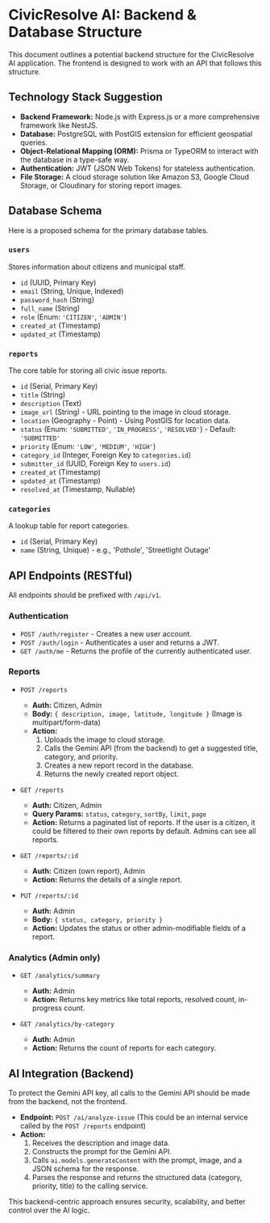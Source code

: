 
# CivicResolve AI: Backend & Database Structure

This document outlines a potential backend structure for the CivicResolve AI application. The frontend is designed to work with an API that follows this structure.

## Technology Stack Suggestion

- **Backend Framework:** Node.js with Express.js or a more comprehensive framework like NestJS.
- **Database:** PostgreSQL with PostGIS extension for efficient geospatial queries.
- **Object-Relational Mapping (ORM):** Prisma or TypeORM to interact with the database in a type-safe way.
- **Authentication:** JWT (JSON Web Tokens) for stateless authentication.
- **File Storage:** A cloud storage solution like Amazon S3, Google Cloud Storage, or Cloudinary for storing report images.

## Database Schema

Here is a proposed schema for the primary database tables.

### `users`

Stores information about citizens and municipal staff.

- `id` (UUID, Primary Key)
- `email` (String, Unique, Indexed)
- `password_hash` (String)
- `full_name` (String)
- `role` (Enum: `'CITIZEN'`, `'ADMIN'`)
- `created_at` (Timestamp)
- `updated_at` (Timestamp)

### `reports`

The core table for storing all civic issue reports.

- `id` (Serial, Primary Key)
- `title` (String)
- `description` (Text)
- `image_url` (String) - URL pointing to the image in cloud storage.
- `location` (Geography - Point) - Using PostGIS for location data.
- `status` (Enum: `'SUBMITTED'`, `'IN_PROGRESS'`, `'RESOLVED'`) - Default: `'SUBMITTED'`
- `priority` (Enum: `'LOW'`, `'MEDIUM'`, `'HIGH'`)
- `category_id` (Integer, Foreign Key to `categories.id`)
- `submitter_id` (UUID, Foreign Key to `users.id`)
- `created_at` (Timestamp)
- `updated_at` (Timestamp)
- `resolved_at` (Timestamp, Nullable)

### `categories`

A lookup table for report categories.

- `id` (Serial, Primary Key)
- `name` (String, Unique) - e.g., 'Pothole', 'Streetlight Outage'

## API Endpoints (RESTful)

All endpoints should be prefixed with `/api/v1`.

### Authentication

- `POST /auth/register` - Creates a new user account.
- `POST /auth/login` - Authenticates a user and returns a JWT.
- `GET /auth/me` - Returns the profile of the currently authenticated user.

### Reports

- `POST /reports`
  - **Auth:** Citizen, Admin
  - **Body:** `{ description, image, latitude, longitude }` (Image is multipart/form-data)
  - **Action:**
    1. Uploads the image to cloud storage.
    2. Calls the Gemini API (from the backend) to get a suggested title, category, and priority.
    3. Creates a new report record in the database.
    4. Returns the newly created report object.

- `GET /reports`
  - **Auth:** Citizen, Admin
  - **Query Params:** `status`, `category`, `sortBy`, `limit`, `page`
  - **Action:** Returns a paginated list of reports. If the user is a citizen, it could be filtered to their own reports by default. Admins can see all reports.

- `GET /reports/:id`
  - **Auth:** Citizen (own report), Admin
  - **Action:** Returns the details of a single report.

- `PUT /reports/:id`
  - **Auth:** Admin
  - **Body:** `{ status, category, priority }`
  - **Action:** Updates the status or other admin-modifiable fields of a report.

### Analytics (Admin only)

- `GET /analytics/summary`
  - **Auth:** Admin
  - **Action:** Returns key metrics like total reports, resolved count, in-progress count.

- `GET /analytics/by-category`
  - **Auth:** Admin
  - **Action:** Returns the count of reports for each category.

## AI Integration (Backend)

To protect the Gemini API key, all calls to the Gemini API should be made from the backend, not the frontend.

- **Endpoint:** `POST /ai/analyze-issue` (This could be an internal service called by the `POST /reports` endpoint)
- **Action:**
  1. Receives the description and image data.
  2. Constructs the prompt for the Gemini API.
  3. Calls `ai.models.generateContent` with the prompt, image, and a JSON schema for the response.
  4. Parses the response and returns the structured data (category, priority, title) to the calling service.
  
This backend-centric approach ensures security, scalability, and better control over the AI logic.
